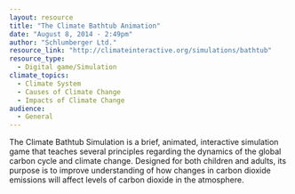 ```yaml
---
layout: resource
title: "The Climate Bathtub Animation"
date: "August 8, 2014 - 2:49pm"
author: "Schlumberger Ltd."
resource_link: "http://climateinteractive.org/simulations/bathtub"
resource_type:
  - Digital game/Simulation
climate_topics:
  - Climate System
  - Causes of Climate Change
  - Impacts of Climate Change
audience:
  - General
---
```


The Climate Bathtub Simulation is a brief, animated, interactive simulation game that teaches several principles regarding the dynamics of the global carbon cycle and climate change. Designed for both children and adults, its purpose is to improve understanding of how changes in carbon dioxide emissions will affect levels of carbon dioxide in the atmosphere.